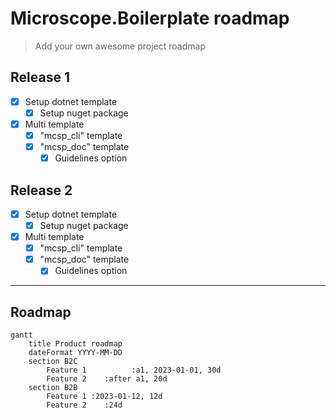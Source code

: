 # Microscope.Boilerplate roadmap

> Add your own awesome project roadmap

## Release 1

- [x] Setup dotnet template
  - [x] Setup nuget package
- [x] Multi template
  - [x] "mcsp_cli" template
  - [x] "mcsp_doc" template
    - [x] Guidelines option

## Release 2

- [x] Setup dotnet template
    - [x] Setup nuget package
- [x] Multi template
    - [x] "mcsp_cli" template
    - [x] "mcsp_doc" template
        - [x] Guidelines option

----------------------------

## Roadmap
```mermaid
gantt
    title Product roadmap
    dateFormat YYYY-MM-DD
    section B2C
        Feature 1          :a1, 2023-01-01, 30d
        Feature 2    :after a1, 20d
    section B2B
        Feature 1 :2023-01-12, 12d
        Feature 2    :24d
```
